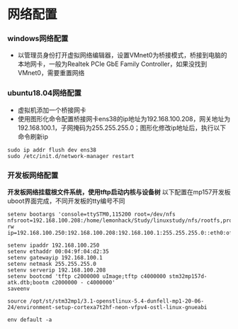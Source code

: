 # 网络配置
### windows网络配置
* 以管理员身份打开虚拟网络编辑器，设置VMnet0为桥接模式，桥接到电脑的本地网卡，一般为Realtek PCIe GbE Family Controller，如果没找到VMnet0，需要重置网络
### ubuntu18.04网络配置
* 虚拟机添加一个桥接网卡
* 使用图形化命令配置桥接网卡ens38的ip地址为192.168.100.208，网关地址为192.168.100.1，子网掩码为255.255.255.0；图形化修改ip地址后，执行以下命令刷新ip
```
sudo ip addr flush dev ens38
sudo /etc/init.d/network-manager restart
```
### 开发板网络配置
__开发板网络挂载根文件系统，使用tftp启动内核与设备树__
以下配置在mp157开发板uboot界面完成，不同开发板的tty编号不同
```
setenv bootargs 'console=ttySTM0,115200 root=/dev/nfs nfsroot=192.168.100.208:/home/lemonhack/Study/linuxstudy/nfs/rootfs,proto=tcp rw ip=192.168.100.250:192.168.100.208:192.168.100.1:255.255.255.0::eth0:off'

setenv ipaddr 192.168.100.250
setenv ethaddr 00:04:9f:04:d2:35
setenv gatewayip 192.168.100.1
setenv netmask 255.255.255.0
setenv serverip 192.168.100.208
setenv bootcmd 'tftp c2000000 uImage;tftp c4000000 stm32mp157d-atk.dtb;bootm c2000000 - c4000000'
saveenv
```
```
source /opt/st/stm32mp1/3.1-openstlinux-5.4-dunfell-mp1-20-06-24/environment-setup-cortexa7t2hf-neon-vfpv4-ostl-linux-gnueabi
```
```
env default -a
```